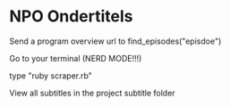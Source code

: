 NPO Ondertitels
===============
Send a program overview url to find_episodes("episdoe")

Go to your terminal (NERD MODE!!!)

type "ruby scraper.rb"

View all subtitles in the project subtitle folder
